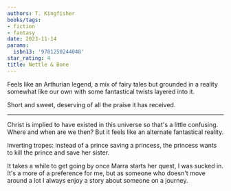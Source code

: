 ```yaml
---
authors: T. Kingfisher
books/tags:
- fiction
- fantasy
date: 2023-11-14
params:
  isbn13: '9781250244048'
star_rating: 4
title: Nettle & Bone
---
```


Feels like an Arthurian legend, a mix of fairy tales but grounded in a reality
somewhat like our own with some fantastical twists layered into it.

Short and sweet, deserving of all the praise it has received.

<!--more-->

---

Christ is implied to have existed in this universe so that's a little confusing.
Where and when are we then? But it feels like an alternate fantastical reality.

Inverting tropes: instead of a prince saving a princess, the princess wants to
kill the prince and save her sister.

It takes a while to get going by once Marra starts her quest, I was sucked in.
It's a more of a preference for me, but as someone who doesn't move around a lot
I always enjoy a story about someone on a journey.